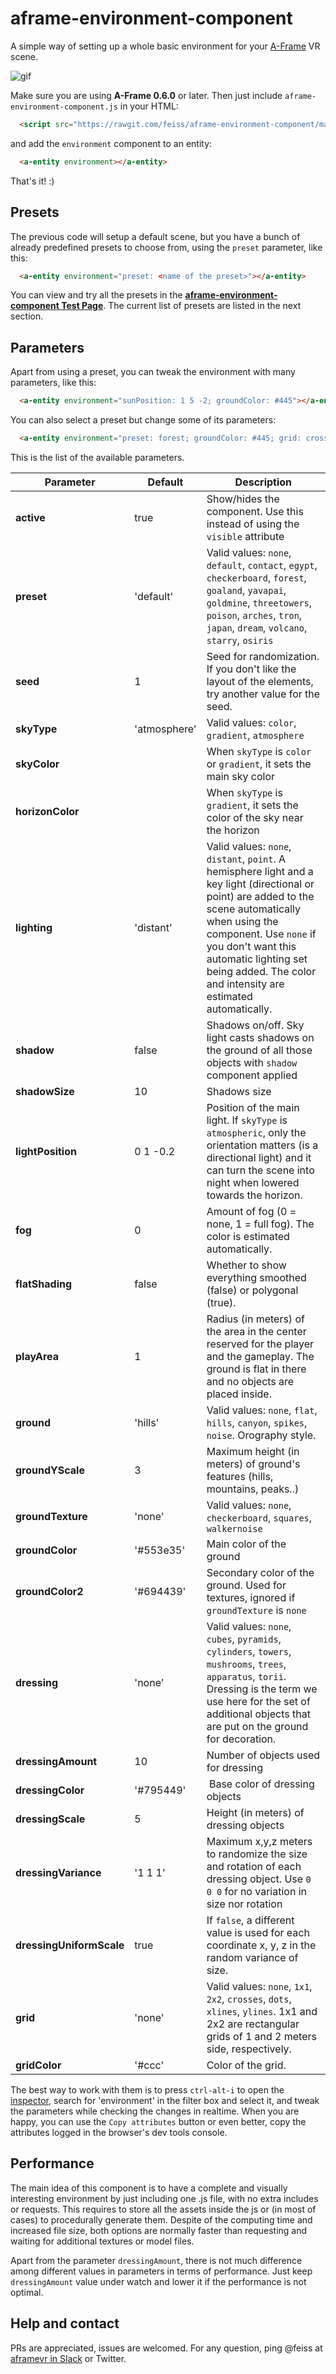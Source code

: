 # aframe-environment-component

A simple way of setting up a whole basic environment for your
[A-Frame](http://aframe.io) VR scene.

![gif](https://github.com/feiss/aframe-environment-component/blob/master/assets/aframeenvironment.gif?raw=true)

Make sure you are using __A-Frame 0.6.0__ or later. Then just include `aframe-environment-component.js` in your HTML:

```html
  <script src="https://rawgit.com/feiss/aframe-environment-component/master/dist/aframe-environment-component.min.js"></script>
```

and add the `environment` component to an entity:

```html
  <a-entity environment></a-entity>
```

That's it! :)


## Presets

The previous code will setup a default scene, but you have a bunch of already predefined presets to choose from, using the `preset` parameter, like this:


```html
  <a-entity environment="preset: <name of the preset>"></a-entity>
```

You can view and try all the presets in the **[aframe-environment-component Test Page](http://feiss.github.io/aframe-environment-component/)**. The current list of presets are listed in the next section.


## Parameters

Apart from using a preset, you can tweak the environment with many parameters, like this:

```html
  <a-entity environment="sunPosition: 1 5 -2; groundColor: #445"></a-entity>
```

You can also select a preset but change some of its parameters:
```html
  <a-entity environment="preset: forest; groundColor: #445; grid: cross"></a-entity>
```

This is the list of the available parameters.


| Parameter   | Default | Description |
|-------------|---------|-------------|
| **active**  | true    | Show/hides the component. Use this instead of using the `visible` attribute |
| **preset**      | 'default'  | Valid values: `none`, `default`, `contact`, `egypt`, `checkerboard`, `forest`, `goaland`, `yavapai`, `goldmine`, `threetowers`, `poison`, `arches`, `tron`, `japan`, `dream`, `volcano`, `starry`, `osiris` |
| **seed**        | 1       | Seed for randomization. If you don't like the layout of the elements, try another value for the seed.  |
| **skyType**     | 'atmosphere' | Valid values: `color`, `gradient`, `atmosphere` |
| **skyColor**    |         | When `skyType` is `color` or  `gradient`, it sets the main sky color |
| **horizonColor**|         | When `skyType` is `gradient`, it sets the color of the sky near the horizon |
| **lighting**      | 'distant'   | Valid values: `none`, `distant`, `point`. A hemisphere light and a key light (directional or point) are added to the scene automatically when using the component. Use `none` if you don't want this automatic lighting set being added. The color and intensity are estimated automatically. |
| **shadow**  | false | Shadows on/off. Sky light casts shadows on the ground of all those objects with `shadow` component applied |
| **shadowSize** | 10 | Shadows size |
| **lightPosition** | 0 1 -0.2 | Position of the main light. If `skyType` is `atmospheric`, only the orientation matters (is a directional light) and it can turn the scene into night when lowered towards the horizon. |
| **fog**      |  0    | Amount of fog (0 = none, 1 = full fog). The color is estimated automatically. |
| **flatShading** | false | Whether to show everything smoothed (false) or polygonal (true). |
| **playArea** |  1    | Radius (in meters) of the area in the center reserved for the player and the gameplay. The ground is flat in there and no objects are placed inside.|
| **ground**  | 'hills' | Valid values: `none`, `flat`, `hills`, `canyon`, `spikes`, `noise`. Orography style. |
| **groundYScale** | 3  | Maximum height (in meters) of ground's features (hills, mountains, peaks..) |
| **groundTexture**| 'none' | Valid values: `none`, `checkerboard`, `squares`, `walkernoise`|
| **groundColor** | '#553e35'  | Main color of the ground |
| **groundColor2**| '#694439'  | Secondary color of the ground. Used for textures, ignored if `groundTexture` is `none` |
| **dressing** | 'none' | Valid values: `none`, `cubes`, `pyramids`, `cylinders`, `towers`, `mushrooms`, `trees`, `apparatus`, `torii`. Dressing is the term we use here for the set of additional objects that are put on the ground for decoration. |
| **dressingAmount** | 10  | Number of objects used for dressing |
| **dressingColor** | '#795449' | Base color of dressing objects |
| **dressingScale** | 5   | Height (in meters) of dressing objects |
| **dressingVariance** | '1 1 1' | Maximum x,y,z meters to randomize the size and rotation of each dressing object. Use `0 0 0` for no variation in size nor rotation |
| **dressingUniformScale** | true | If `false`, a different value is used for each coordinate x, y, z in the random variance of size.|
| **grid**    | 'none'  | Valid values: `none`, `1x1`, `2x2`, `crosses`, `dots`, `xlines`, `ylines`. 1x1 and 2x2 are rectangular grids of 1 and 2 meters side, respectively.  |
| **gridColor** | '#ccc' | Color of the grid. |


The best way to work with them is to press `ctrl-alt-i` to open the [inspector](https://aframe.io/docs/master/introduction/visual-inspector-and-dev-tools.html#a-frame-inspector), search for 'environment' in the filter box and select it, and tweak the parameters while checking the changes in realtime. When you are happy, you can use the `Copy attributes` button or even better, copy the attributes logged in the browser's dev tools console.

## Performance

The main idea of this component is to have a complete and visually interesting environment by just including one .js file, with no extra includes or requests. This requires to store all the assets inside the js or (in most of cases) to procedurally generate them. Despite of the computing time and increased file size, both options are normally faster than requesting and waiting for additional textures or model files.

Apart from the parameter `dressingAmount`, there is not much difference among different values in parameters in terms of performance. Just keep `dressingAmount` value under watch and lower it if the performance is not optimal.

## Help and contact

PRs are appreciated, issues are welcomed. For any question, ping @feiss at [aframevr in Slack](https://aframevr-slack.herokuapp.com/) or Twitter.
